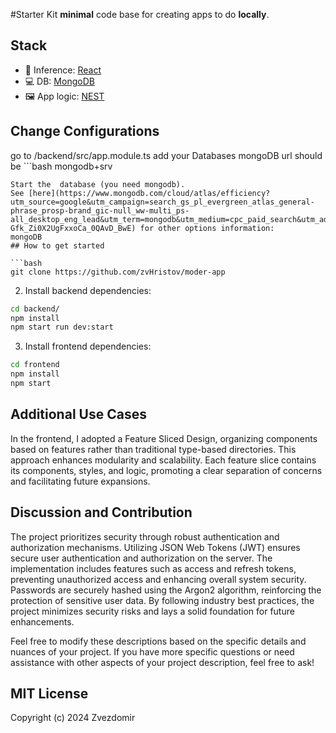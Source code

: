 #Starter Kit
**minimal** code base for creating apps to do **locally**.

## Stack

- 🦙 Inference: [React](https://legacy.reactjs.org/docs/getting-started.html)
- 💻 DB: [MongoDB](https://www.mongodb.com/cloud/atlas/)
- 🖼️ App logic: [NEST](https://docs.nestjs.com/)

## Change Configurations
go to /backend/src/app.module.ts
add your Databases mongoDB url
should be ```bash 
    mongodb+srv
```
Start the  database (you need mongodb). 
See [here](https://www.mongodb.com/cloud/atlas/efficiency?utm_source=google&utm_campaign=search_gs_pl_evergreen_atlas_general-phrase_prosp-brand_gic-null_ww-multi_ps-all_desktop_eng_lead&utm_term=mongodb&utm_medium=cpc_paid_search&utm_ad=p&utm_ad_campaign_id=11295578158&adgroup=116363205048&cq_cmp=11295578158&gad_source=1&gclid=CjwKCAiAiP2tBhBXEiwACslfngFnaFlpMoVQscrI77uHbQQ5zSei0u0GdQmC0EF-Gfk_Zi0X2UgFxxoCa_0QAvD_BwE) for other options information: 
mongoDB
## How to get started

```bash
git clone https://github.com/zvHristov/moder-app
```

2. Install backend dependencies:

```bash
cd backend/
npm install
npm start run dev:start
```

3. Install frontend dependencies:

```bash
cd frontend
npm install
npm start
```
## Additional Use Cases
In the frontend, I adopted a Feature Sliced Design, organizing components based on features rather than traditional type-based directories. This approach enhances modularity and scalability. Each feature slice contains its components, styles, and logic, promoting a clear separation of concerns and facilitating future expansions.

## Discussion and Contribution

The project prioritizes security through robust authentication and authorization mechanisms. Utilizing JSON Web Tokens (JWT) ensures secure user authentication and authorization on the server. The implementation includes features such as access and refresh tokens, preventing unauthorized access and enhancing overall system security. Passwords are securely hashed using the Argon2 algorithm, reinforcing the protection of sensitive user data. By following industry best practices, the project minimizes security risks and lays a solid foundation for future enhancements.

Feel free to modify these descriptions based on the specific details and nuances of your project. If you have more specific questions or need assistance with other aspects of your project description, feel free to ask!

## MIT License

Copyright (c) 2024 Zvezdomir